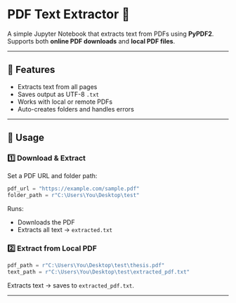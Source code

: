 
# PDF Text Extractor 🧾

A simple Jupyter Notebook that extracts text from PDFs using **PyPDF2**.
Supports both **online PDF downloads** and **local PDF files**.

---

## 🚀 Features

* Extracts text from all pages
* Saves output as UTF-8 `.txt`
* Works with local or remote PDFs
* Auto-creates folders and handles errors

---

## 🧠 Usage

### 1️⃣ Download & Extract

Set a PDF URL and folder path:

```python
pdf_url = "https://example.com/sample.pdf"
folder_path = r"C:\Users\You\Desktop\test"
```

Runs:

* Downloads the PDF
* Extracts all text → `extracted.txt`

### 2️⃣ Extract from Local PDF

```python
pdf_path = r"C:\Users\You\Desktop\test\thesis.pdf"
text_path = r"C:\Users\You\Desktop\test\extracted_pdf.txt"
```

Extracts text → saves to `extracted_pdf.txt`.

---
